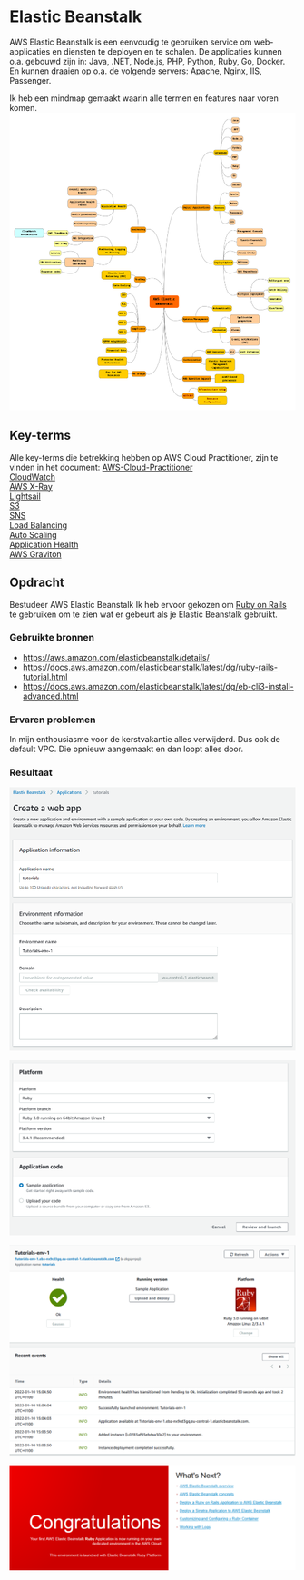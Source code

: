 # Elastic Beanstalk
AWS Elastic Beanstalk is een eenvoudig te gebruiken service om  web-applicaties en diensten te deployen en te schalen. De applicaties kunnen o.a. gebouwd zijn in: Java, .NET, Node.js, PHP, Python, Ruby, Go, Docker. En kunnen draaien op o.a. de volgende servers: Apache, Nginx, IIS, Passenger.

Ik heb een mindmap gemaakt waarin alle termen en features naar voren komen.  
![mindmap](../00_includes/mindmap-elastic-beanstalk.png)

## Key-terms
Alle key-terms die betrekking hebben op AWS Cloud Practitioner, zijn te vinden in het document: [AWS-Cloud-Practitioner](../beschrijvingen/aws-cloud-practitioner.md)  
[CloudWatch](../beschrijvingen/aws-cloud-practitioner.md#CloudWatch)  
[AWS X-Ray](../beschrijvingen/aws-cloud-practitioner.md#x-ray)  
[Lightsail](../beschrijvingen/aws-cloud-practitioner.md#LightSail)  
[S3](../beschrijvingen/aws-cloud-practitioner.md#S3)  
[SNS](../beschrijvingen/aws-cloud-practitioner.md#SNS)  
[Load Balancing](../beschrijvingen/aws-cloud-practitioner.md#ELB)  
[Auto Scaling](../beschrijvingen/aws-cloud-practitioner.md#Auto-Scaling)  
[Application Health](../beschrijvingen/aws-cloud-practitioner.md#Application-Health)  
[AWS Graviton](../beschrijvingen/aws-cloud-practitioner.md#Graviton)  

## Opdracht
Bestudeer AWS Elastic Beanstalk
Ik heb ervoor gekozen om [Ruby on Rails](https://docs.aws.amazon.com/elasticbeanstalk/latest/dg/ruby-rails-tutorial.html) te gebruiken om te zien wat er gebeurt als je Elastic Beanstalk gebruikt.
### Gebruikte bronnen
- https://aws.amazon.com/elasticbeanstalk/details/  
- https://docs.aws.amazon.com/elasticbeanstalk/latest/dg/ruby-rails-tutorial.html
- https://docs.aws.amazon.com/elasticbeanstalk/latest/dg/eb-cli3-install-advanced.html

### Ervaren problemen
In mijn enthousiasme voor de kerstvakantie alles verwijderd. Dus ook de default VPC. Die opnieuw aangemaakt en dan loopt alles door.

### Resultaat
![EB1](../00_includes/AWS-18a.png)

![EB2](../00_includes/AWS-18b.png)

![EB3](../00_includes/AWS-18c.png)

![EB4](../00_includes/AWS-18d.png)
